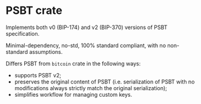 # PSBT crate

Implements both v0 (BIP-174) and v2 (BIP-370) versions of PSBT specification.

Minimal-dependency, no-std, 100% standard compliant, with no non-standard 
assumptions. 

Differs PSBT from `bitcoin` crate in the following ways:
- supports PSBT v2;
- preserves the original content of PSBT (i.e. serialization of PSBT with no 
modifications always strictly match the original serialization);
- simplifies workflow for managing custom keys.
